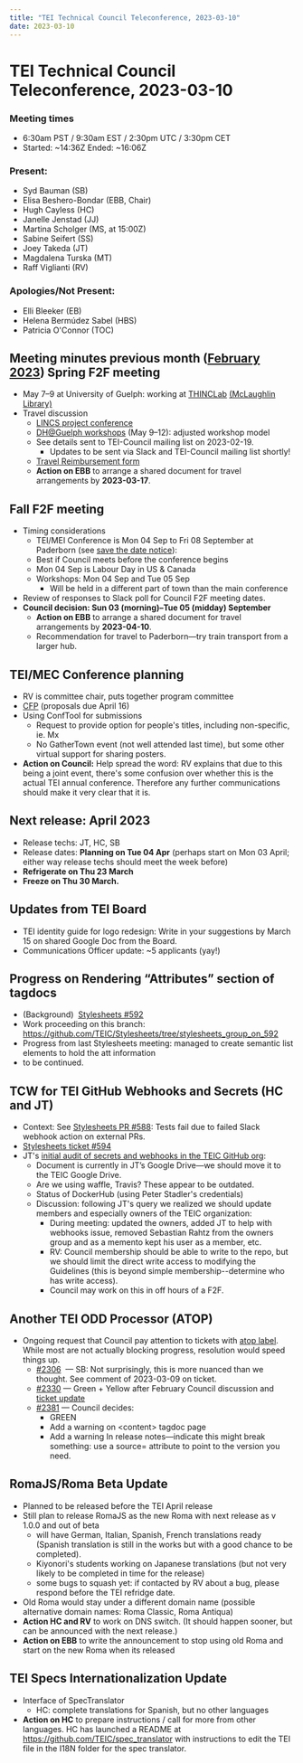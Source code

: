 ```yaml
---
title: "TEI Technical Council Teleconference, 2023-03-10"
date: 2023-03-10
---
```

# TEI Technical Council Teleconference, 2023-03-10
### **Meeting times**


* 6:30am PST / 9:30am EST / 2:30pm UTC / 3:30pm CET
* Started: \~14:36Z Ended: \~16:06Z


### Present:


* Syd Bauman (SB)
* Elisa Beshero\-Bondar (EBB, Chair)
* Hugh Cayless (HC)
* Janelle Jenstad (JJ)
* Martina Scholger (MS, at 15:00Z)
* Sabine Seifert (SS)
* Joey Takeda (JT)
* Magdalena Turska (MT)
* Raff Viglianti (RV)


### Apologies/Not Present:


* Elli Bleeker (EB)
* Helena Bermúdez Sabel (HBS)
* Patricia O'Connor (TOC)


Meeting minutes previous month ([February 2023](https://tei-c.org/activities/council/meetings/tei-technical-council-teleconference-2023-02-10/))
Spring F2F meeting
------------------


* May 7–9 at University of Guelph: working at [THINCLab](https://www.uoguelph.ca/arts/dhguelph/thinc) [(McLaughlin Library)](https://goo.gl/maps/wyf6RJ7grWwdAncMA)
* Travel discussion
	+ [LINCS project conference](https://lincsproject.ca/events/making-links-2023/)
	+ [DH@Guelph workshops](https://www.uoguelph.ca/arts/dhguelph/summer2023) (May 9–12\): adjusted workshop model
	+ See details sent to TEI\-Council mailing list on 2023\-02\-19\.
		- Updates to be sent via Slack and TEI\-Council mailing list shortly!
	+ [Travel Reimbursement form](https://tei-c.org/wp-content/uploads/2022/09/TEI_travel_form.pdf)
	+ **Action on EBB** to arrange a shared document for travel arrangements by **2023\-03\-17**.


Fall F2F meeting
----------------


* Timing considerations
	+ TEI/MEI Conference is Mon 04 Sep to Fri 08 September at Paderborn (see [save the date notice](https://www.uni-paderborn.de/forschung/forschung-im-profil/digital-humanities/nachricht/save-the-date-joint-tei-and-mei-conference-2023)):
	+ Best if Council meets before the conference begins
	+ Mon 04 Sep is Labour Day in US \& Canada
	+ Workshops: Mon 04 Sep and Tue 05 Sep
		- Will be held in a different part of town than the main conference
* Review of responses to Slack poll for Council F2F meeting dates.
* **Council decision: Sun 03 (morning)–Tue 05 (midday) September**
	+ **Action on EBB** to arrange a shared document for travel arrangements by **2023\-04\-10**.
	+ Recommendation for travel to Paderborn—try train transport from a larger hub.


TEI/MEC Conference planning
---------------------------


* RV is committee chair, puts together program committee
* [CFP](https://teimec2023.uni-paderborn.de/cfp.html) (proposals due April 16\)
* Using ConfTool for submissions
	+ Request to provide option for people's titles, including non\-specific, ie. Mx
	+ No GatherTown event (not well attended last time), but some other virtual support for sharing posters.
* **Action on Council:** Help spread the word: RV explains that due to this being a joint event, there's some confusion over whether this is the actual TEI annual conference. Therefore any further communications should make it very clear that it is.


Next release: April 2023
------------------------


* Release techs: JT, HC, SB
* Release dates: **Planning on Tue 04 Apr** (perhaps start on Mon 03 April; either way release techs should meet the week before)
* **Refrigerate on Thu 23 March**
* **Freeze on Thu 30 March.**


Updates from TEI Board
----------------------


* TEI identity guide for logo redesign: Write in your suggestions by March 15 on shared Google Doc from the Board.
* Communications Officer update: \~5 applicants (yay!)


Progress on Rendering “Attributes” section of tagdocs
-----------------------------------------------------


* (Background)  [Stylesheets \#592](https://github.com/TEIC/Stylesheets/issues/592)
* Work proceeding on this branch: <https://github.com/TEIC/Stylesheets/tree/stylesheets_group_on_592>
* Progress from last Stylesheets meeting: managed to create semantic list elements to hold the att information
* to be continued.


TCW for TEI GitHub Webhooks and Secrets (HC and JT)
---------------------------------------------------


* Context: See [Stylesheets PR \#588](https://github.com/TEIC/Stylesheets/pull/588): Tests fail due to failed Slack webhook action on external PRs.
* [Stylesheets ticket \#594](https://github.com/TEIC/Stylesheets/issues/594)
* JT's [initial audit of secrets and webhooks in the TEIC GitHub org](https://docs.google.com/document/d/1X8l4urOTaKLcZhEBce7pdSNezbv44SnKnw5dvzIyhy4/edit):
	+ Document is currently in JT’s Google Drive—we should move it to the TEIC Google Drive.
	+ Are we using waffle, Travis? These appear to be outdated.
	+ Status of DockerHub (using Peter Stadler's credentials)
	+ Discussion: following JT's query we realized we should update members and especially owners of the TEIC organization:
		- During meeting: updated the owners, added JT to help with webhooks issue, removed Sebastian Rahtz from the owners group and as a memento kept his user as a member, etc.
		- RV: Council membership should be able to write to the repo, but we should limit the direct write access to modifying the Guidelines (this is beyond simple membership\-\-determine who has write access).
		- Council may work on this in off hours of a F2F.


Another TEI ODD Processor (ATOP)
--------------------------------


* Ongoing request that Council pay attention to tickets with [atop label](https://github.com/TEIC/TEI/labels/atop). While most are not actually blocking progress, resolution would speed things up.
	+ [\#2306](https://github.com/TEIC/TEI/issues/2306)  — SB: Not surprisingly, this is more nuanced than we thought. See comment of 2023\-03\-09 on ticket.
	+ [\#2330](https://github.com/TEIC/TEI/issues/2330) — Green \+ Yellow after February Council discussion and [ticket update](https://github.com/TEIC/TEI/issues/2330#issuecomment-1426000839)
	+ [\#2381](https://github.com/TEIC/TEI/issues/2381) — Council decides:
		- GREEN
		- Add a warning on \<content\> tagdoc page
		- Add a warning In release notes—indicate this might break something: use a source\= attribute to point to the version you need.


RomaJS/Roma Beta Update
-----------------------


* Planned to be released before the TEI April release
* Still plan to release RomaJS as the new Roma with next release as v 1\.0\.0 and out of beta
	+ will have German, Italian, Spanish, French translations ready (Spanish translation is still in the works but with a good chance to be completed).
	+ Kiyonori's students working on Japanese translations (but not very likely to be completed in time for the release)
	+ some bugs to squash yet: if contacted by RV about a bug, please respond before the TEI refridge date.
* Old Roma would stay under a different domain name (possible alternative domain names: Roma Classic, Roma Antiqua)
* **Action HC and RV** to work on DNS switch. (It should happen sooner, but can be announced with the next release.)
* **Action on EBB** to write the announcement to stop using old Roma and start on the new Roma when its released


TEI Specs Internationalization Update
-------------------------------------


* Interface of SpecTranslator
	+ HC: complete translations for Spanish, but no other languages
* **Action on HC** to prepare instructions / call for more from other languages. HC has launched a README at <https://github.com/TEIC/spec_translator> with instructions to edit the TEI file in the I18N folder for the spec translator.
